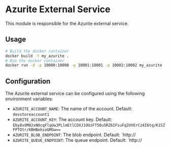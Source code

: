 # Azurite External Service
This module is responsible for the Azurite external service.

## Usage
```bash
# Build the docker container
docker build -t my_azurite .
# Run the docker container
docker run -d -p 10000:10000 -p 10001:10001 -p 10002:10002 my_azurite
```

## Configuration
The Azurite external service can be configured using the following environment variables:

- `AZURITE_ACCOUNT_NAME`: The name of the account. Default: `devstoreaccount1`
- `AZURITE_ACCOUNT_KEY`: The account key. Default: `Eby8vdM02xNOcqFlqUwJPLlmEtlCDXJ1OUzFT50uSRZ6IFsuFq2UVErCz4I6tq/K1SZFPTOtr/KBHBeksoGMGw==`
- `AZURITE_BLOB_ENDPOINT`: The blob endpoint. Default: `http://
- `AZURITE_QUEUE_ENDPOINT`: The queue endpoint. Default: `http://